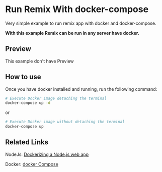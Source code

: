 # Run Remix With docker-compose

Very simple example to run remix app with docker and docker-compose. 

**With this example Remix can be run in any server have docker.**

## Preview

This example don't have Preview

## How to use

Once you have docker installed and running, run the following command:

```sh
# Execute Docker image detaching the terminal
docker-compose up -d
```
or

```sh
# Execute Docker image without detaching the terminal
docker-compose up
```
## Related Links

NodeJs: [Dockerizing a Node.js web app](https://nodejs.org/en/docs/guides/nodejs-docker-webapp/)

Docker: [docker Compose](https://docs.docker.com/compose/reference/)
